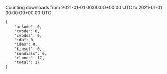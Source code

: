 
Counting downloads from 2021-01-01 00:00:00+00:00 UTC to 2021-01-01 00:00:00+00:00 UTC

```
{
    "arkode": 0,
    "cvode": 0,
    "cvodes": 0,
    "ida": 0,
    "idas": 0,
    "kinsol": 0,
    "sundials": 0,
    "clones": 17,
    "total": 17
}
```
